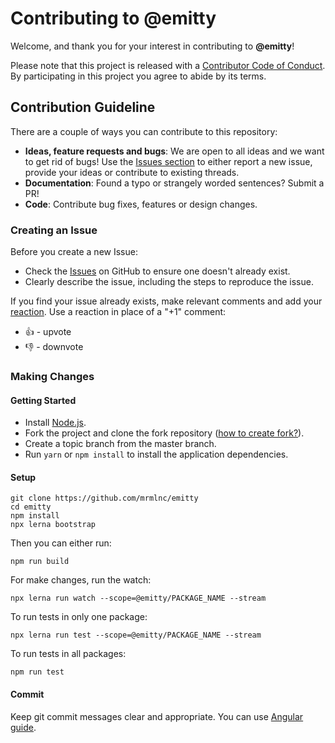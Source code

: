 # Contributing to @emitty

Welcome, and thank you for your interest in contributing to **@emitty**!

Please note that this project is released with a [Contributor Code of Conduct](CODE-OF-CONDUCT.md). By participating in this project you agree to abide by its terms.

## Contribution Guideline

There are a couple of ways you can contribute to this repository:

* **Ideas, feature requests and bugs**: We are open to all ideas and we want to get rid of bugs! Use the [Issues section](https://github.com/mrmlnc/emitty/issues) to either report a new issue, provide your ideas or contribute to existing threads.
* **Documentation**: Found a typo or strangely worded sentences? Submit a PR!
* **Code**: Contribute bug fixes, features or design changes.

### Creating an Issue

Before you create a new Issue:

* Check the [Issues](https://github.com/mrmlnc/emitty/issues) on GitHub to ensure one doesn't already exist.
* Clearly describe the issue, including the steps to reproduce the issue.

If you find your issue already exists, make relevant comments and add your [reaction](https://github.com/blog/2119-add-reactions-to-pull-requests-issues-and-comments). Use a reaction in place of a "+1" comment:

* 👍 - upvote
* 👎 - downvote

### Making Changes

#### Getting Started

* Install [Node.js](https://nodejs.org/en/).
* Fork the project and clone the fork repository ([how to create fork?](https://help.github.com/articles/fork-a-repo/#fork-an-example-repository)).
* Create a topic branch from the master branch.
* Run `yarn` or `npm install` to install the application dependencies.

#### Setup

```console
git clone https://github.com/mrmlnc/emitty
cd emitty
npm install
npx lerna bootstrap
```

Then you can either run:

```console
npm run build
```

For make changes, run the watch:

```console
npx lerna run watch --scope=@emitty/PACKAGE_NAME --stream
```

To run tests in only one package:

```console
npx lerna run test --scope=@emitty/PACKAGE_NAME --stream
```

To run tests in all packages:

```console
npm run test
```

#### Commit

Keep git commit messages clear and appropriate. You can use [Angular guide](https://github.com/angular/angular.js/blob/master/DEVELOPERS.md#-git-commit-guidelines).
